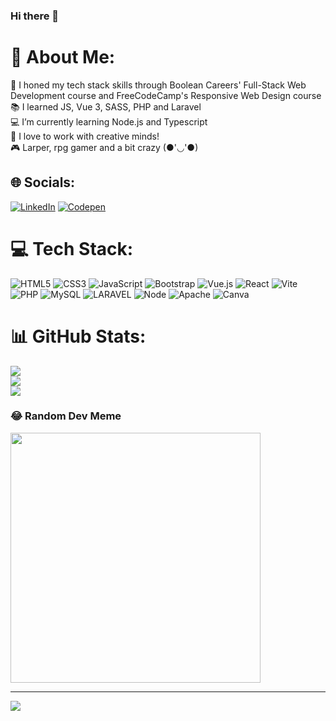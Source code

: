 ### Hi there 👋

# 💫 About Me:
🔭 I honed my tech stack skills through Boolean Careers' Full-Stack Web Development course and FreeCodeCamp's Responsive Web Design course<br>📚 I learned JS, Vue 3, SASS, PHP and Laravel<br>💻 I’m currently learning Node.js and Typescript<br>🤝 I love to work with creative minds!<br>🎮 Larper, rpg gamer and a bit crazy  (●'◡'●)

## 🌐 Socials:
[![LinkedIn](https://img.shields.io/badge/LinkedIn-%230077B5.svg?logo=linkedin&logoColor=white)](https://linkedin.com/in/francesco-m-793199ab/) [![Codepen](https://img.shields.io/badge/Codepen-000000?style=for-the-badge&logo=codepen&logoColor=white)](https://codepen.io/coldshark) 

# 💻 Tech Stack:
![HTML5](https://img.shields.io/badge/html5-%23E34F26.svg?style=for-the-badge&logo=html5&logoColor=white) ![CSS3](https://img.shields.io/badge/css3-%231572B6.svg?style=for-the-badge&logo=css3&logoColor=white) ![JavaScript](https://img.shields.io/badge/javascript-%23323330.svg?style=for-the-badge&logo=javascript&logoColor=%23F7DF1E) ![Bootstrap](https://img.shields.io/badge/bootstrap-%238511FA.svg?style=for-the-badge&logo=bootstrap&logoColor=white) ![Vue.js](https://img.shields.io/badge/vue.js-%2335495e.svg?style=for-the-badge&logo=vuedotjs&logoColor=%234FC08D) ![React](https://img.shields.io/badge/react-%2320232a.svg?style=for-the-badge&logo=react&logoColor=%2361DAFB) ![Vite](https://img.shields.io/badge/vite-%23646CFF.svg?style=for-the-badge&logo=vite&logoColor=white) ![PHP](https://img.shields.io/badge/php-%23777BB4.svg?style=for-the-badge&logo=php&logoColor=white) ![MySQL](https://img.shields.io/badge/mysql-%2300000f.svg?style=for-the-badge&logo=mysql&logoColor=white) ![LARAVEL](https://img.shields.io/badge/laravel-%23FF2D20.svg?style=for-the-badge&logo=laravel&logoColor=white) ![Node](https://img.shields.io/badge/nodejs-%2c9d30.svg?style=for-the-badge&logo=nodejs&logoColor=white) ![Apache](https://img.shields.io/badge/apache-%23D42029.svg?style=for-the-badge&logo=apache&logoColor=white) ![Canva](https://img.shields.io/badge/Canva-%2300C4CC.svg?style=for-the-badge&logo=Canva&logoColor=white)

# 📊 GitHub Stats:
![](https://github-readme-stats.vercel.app/api?username=francescomascellino&theme=dark&hide_border=false&include_all_commits=true&count_private=true)<br/>
![](https://github-readme-streak-stats.herokuapp.com/?user=francescomascellino&theme=dark&hide_border=false)<br/>
![](https://github-readme-stats.vercel.app/api/top-langs/?username=francescomascellino&theme=dark&hide_border=false&include_all_commits=true&count_private=true&layout=compact)

### 😂 Random Dev Meme
<img src='https://randommeme-five.vercel.app/' style="height: 400px;"/>

---
[![](https://visitcount.itsvg.in/api?id=francescomascellino&icon=2&color=8)](https://visitcount.itsvg.in)

<!-- Proudly created with GPRM ( https://gprm.itsvg.in ) -->
